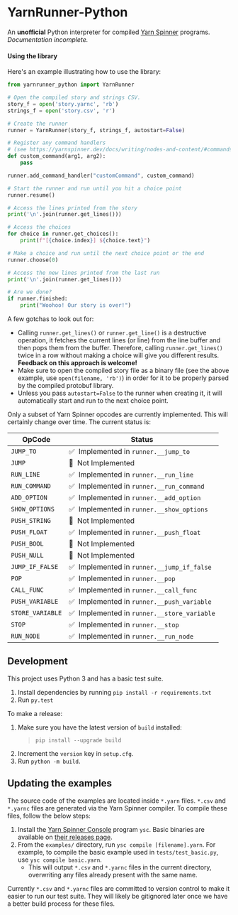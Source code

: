 # YarnRunner-Python

An **unofficial** Python interpreter for compiled [Yarn Spinner](https://yarnspinner.dev/) programs. _Documentation incomplete._

#### Using the library

Here's an example illustrating how to use the library:

```py
from yarnrunner_python import YarnRunner

# Open the compiled story and strings CSV.
story_f = open('story.yarnc', 'rb')
strings_f = open('story.csv', 'r')

# Create the runner
runner = YarnRunner(story_f, strings_f, autostart=False)

# Register any command handlers
# (see https://yarnspinner.dev/docs/writing/nodes-and-content/#commands)
def custom_command(arg1, arg2):
    pass

runner.add_command_handler("customCommand", custom_command)

# Start the runner and run until you hit a choice point
runner.resume()

# Access the lines printed from the story
print('\n'.join(runner.get_lines()))

# Access the choices
for choice in runner.get_choices():
    print(f"[{choice.index}] ${choice.text}")

# Make a choice and run until the next choice point or the end
runner.choose(0)

# Access the new lines printed from the last run
print('\n'.join(runner.get_lines()))

# Are we done?
if runner.finished:
    print("Woohoo! Our story is over!")
```

A few gotchas to look out for:

- Calling `runner.get_lines()` or `runner.get_line()` is a destructive operation, it fetches the current lines (or line) from the line buffer and then pops them from the buffer. Therefore, calling `runner.get_lines()` twice in a row without making a choice will give you different results. **Feedback on this approach is welcome!**
- Make sure to open the compiled story file as a binary file (see the above example, use `open(filename, 'rb')`) in order for it to be properly parsed by the compiled protobuf library.
- Unless you pass `autostart=False` to the runner when creating it, it will automatically start and run to the next choice point.

Only a subset of Yarn Spinner opcodes are currently implemented. This will certainly change over time. The current status is:

| OpCode           | Status                                                 |
| ---------------- | ------------------------------------------------------ |
| `JUMP_TO`        | ✅&nbsp;&nbsp;Implemented in `runner.__jump_to`        |
| `JUMP`           | 🚫&nbsp;&nbsp;Not Implemented                          |
| `RUN_LINE`       | ✅&nbsp;&nbsp;Implemented in `runner.__run_line`       |
| `RUN_COMMAND`    | ✅&nbsp;&nbsp;Implemented in `runner.__run_command`    |
| `ADD_OPTION`     | ✅&nbsp;&nbsp;Implemented in `runner.__add_option`     |
| `SHOW_OPTIONS`   | ✅&nbsp;&nbsp;Implemented in `runner.__show_options`   |
| `PUSH_STRING`    | 🚫&nbsp;&nbsp;Not Implemented                          |
| `PUSH_FLOAT`     | ✅&nbsp;&nbsp;Implemented in `runner.__push_float`     |
| `PUSH_BOOL`      | 🚫&nbsp;&nbsp;Not Implemented                          |
| `PUSH_NULL`      | 🚫&nbsp;&nbsp;Not Implemented                          |
| `JUMP_IF_FALSE`  | ✅&nbsp;&nbsp;Implemented in `runner.__jump_if_false`  |
| `POP`            | ✅&nbsp;&nbsp;Implemented in `runner.__pop`            |
| `CALL_FUNC`      | ✅&nbsp;&nbsp;Implemented in `runner.__call_func`      |
| `PUSH_VARIABLE`  | ✅&nbsp;&nbsp;Implemented in `runner.__push_variable`  |
| `STORE_VARIABLE` | ✅&nbsp;&nbsp;Implemented in `runner.__store_variable` |
| `STOP`           | ✅&nbsp;&nbsp;Implemented in `runner.__stop`           |
| `RUN_NODE`       | ✅&nbsp;&nbsp;Implemented in `runner.__run_node`       |

## Development

This project uses Python 3 and has a basic test suite.

1. Install dependencies by running `pip install -r requirements.txt`
2. Run `py.test`

To make a release:

1. Make sure you have the latest version of `build` installed:
   > `pip install --upgrade build`
2. Increment the `version` key in `setup.cfg`.
3. Run `python -m build`.

## Updating the examples

The source code of the examples are located inside `*.yarn` files. `*.csv` and `*.yarnc` files are generated via the Yarn Spinner compiler. To compile these files, follow the below steps:

1. Install the [Yarn Spinner Console](https://github.com/YarnSpinnerTool/YarnSpinner-Console) program `ysc`. Basic binaries are available on [their releases page](https://github.com/YarnSpinnerTool/YarnSpinner-Console/releases).
2. From the `examples/` directory, run `ysc compile [filename].yarn`. For example, to compile the basic example used in `tests/test_basic.py`, use `ysc compile basic.yarn`.
   - This will output `*.csv` and `*.yarnc` files in the current directory, overwriting any files already present with the same name.

Currently `*.csv` and `*.yarnc` files are committed to version control to make it easier to run our test suite. They will likely be gitignored later once we have a better build process for these files.
